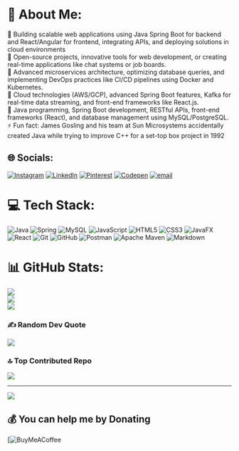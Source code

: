 # 💫 About Me:
🔭 Building scalable web applications using Java Spring Boot for backend and React/Angular for frontend, integrating APIs, and deploying solutions in cloud environments<br>👯 Open-source projects, innovative tools for web development, or creating real-time applications like chat systems or job boards.<br>🤝 Advanced microservices architecture, optimizing database queries, and implementing DevOps practices like CI/CD pipelines using Docker and Kubernetes.<br>🌱 Cloud technologies (AWS/GCP), advanced Spring Boot features, Kafka for real-time data streaming, and front-end frameworks like React.js.<br>💬 Java programming, Spring Boot development, RESTful APIs, front-end frameworks (React), and database management using MySQL/PostgreSQL.<br>⚡ Fun fact: James Gosling and his team at Sun Microsystems accidentally created Java while trying to improve C++ for a set-top box project in 1992


## 🌐 Socials:
[![Instagram](https://img.shields.io/badge/Instagram-%23E4405F.svg?logo=Instagram&logoColor=white)](https://instagram.com/durgaprasadakula22) [![LinkedIn](https://img.shields.io/badge/LinkedIn-%230077B5.svg?logo=linkedin&logoColor=white)](https://linkedin.com/in/durgaprasadakula22) [![Pinterest](https://img.shields.io/badge/Pinterest-%23E60023.svg?logo=Pinterest&logoColor=white)](https://pinterest.com/akuladurgaprasad5) [![Codepen](https://img.shields.io/badge/Codepen-000000?logo=codepen&logoColor=white)](https://codepen.io/@akula-durgaprasad) [![email](https://img.shields.io/badge/Email-D14836?logo=gmail&logoColor=white)](mailto:akuladurgaprasad22@gmail.com) 

# 💻 Tech Stack:
![Java](https://img.shields.io/badge/java-%23ED8B00.svg?style=for-the-badge&logo=openjdk&logoColor=white) ![Spring](https://img.shields.io/badge/spring-%236DB33F.svg?style=for-the-badge&logo=spring&logoColor=white) ![MySQL](https://img.shields.io/badge/mysql-4479A1.svg?style=for-the-badge&logo=mysql&logoColor=white) ![JavaScript](https://img.shields.io/badge/javascript-%23323330.svg?style=for-the-badge&logo=javascript&logoColor=%23F7DF1E) ![HTML5](https://img.shields.io/badge/html5-%23E34F26.svg?style=for-the-badge&logo=html5&logoColor=white) ![CSS3](https://img.shields.io/badge/css3-%231572B6.svg?style=for-the-badge&logo=css3&logoColor=white) ![JavaFX](https://img.shields.io/badge/javafx-%23FF0000.svg?style=for-the-badge&logo=javafx&logoColor=white) ![React](https://img.shields.io/badge/react-%2320232a.svg?style=for-the-badge&logo=react&logoColor=%2361DAFB) ![Git](https://img.shields.io/badge/git-%23F05033.svg?style=for-the-badge&logo=git&logoColor=white) ![GitHub](https://img.shields.io/badge/github-%23121011.svg?style=for-the-badge&logo=github&logoColor=white) ![Postman](https://img.shields.io/badge/Postman-FF6C37?style=for-the-badge&logo=postman&logoColor=white) ![Apache Maven](https://img.shields.io/badge/Apache%20Maven-C71A36?style=for-the-badge&logo=Apache%20Maven&logoColor=white) ![Markdown](https://img.shields.io/badge/markdown-%23000000.svg?style=for-the-badge&logo=markdown&logoColor=white)
# 📊 GitHub Stats:
![](https://github-readme-stats.vercel.app/api?username=AKULA-V-S-S-V-D-DURGAPRASAD&theme=gruvbox&hide_border=true&include_all_commits=false&count_private=true)<br/>
![](https://nirzak-streak-stats.vercel.app/?user=AKULA-V-S-S-V-D-DURGAPRASAD&theme=gruvbox&hide_border=true)<br/>
![](https://github-readme-stats.vercel.app/api/top-langs/?username=AKULA-V-S-S-V-D-DURGAPRASAD&theme=gruvbox&hide_border=true&include_all_commits=false&count_private=true&layout=compact)

### ✍️ Random Dev Quote
![](https://quotes-github-readme.vercel.app/api?type=vetical&theme=tokyonight)

### 🔝 Top Contributed Repo
![](https://github-contributor-stats.vercel.app/api?username=AKULA-V-S-S-V-D-DURGAPRASAD&limit=5&theme=shadow_blue&combine_all_yearly_contributions=true)

---
[![](https://visitcount.itsvg.in/api?id=AKULA-V-S-S-V-D-DURGAPRASAD&icon=0&color=8)](https://visitcount.itsvg.in)

  ## 💰 You can help me by Donating
  [![BuyMeACoffee](durgaprasadakula22) 

  
<!-- Proudly created with GPRM ( https://gprm.itsvg.in ) -->
